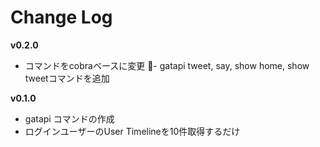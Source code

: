 # Change Log

**v0.2.0**
- コマンドをcobraベースに変更
- gatapi tweet, say, show home, show tweetコマンドを追加

**v0.1.0**
- gatapi コマンドの作成
- ログインユーザーのUser Timelineを10件取得するだけ
